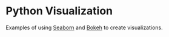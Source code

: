 # Python Visualization

Examples of using [Seaborn](http://stanford.edu/~mwaskom/software/seaborn/)
and [Bokeh](http://bokeh.pydata.org/en/latest/) to 
create visualizations.
